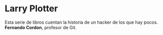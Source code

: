 # Larry Plotter
Esta serie de libros cuentan la historia de un hacker de los que hay pocos.
**Fernando Cordon**, profesor de Git.